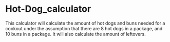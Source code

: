# Hot-Dog_calculator
This calculator will calculate the amount of hot dogs and buns needed for a cookout under the assumption that there are 8 hot dogs in a package, and 10 buns in a package. It will also calculate the amount of leftovers.
